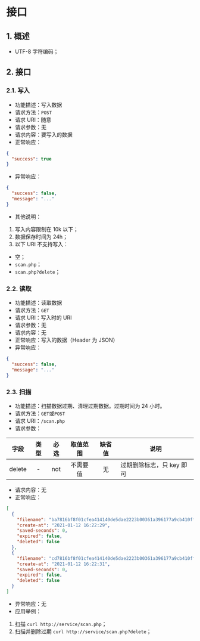 # 接口

## 1. 概述

- UTF-8 字符编码；

## 2. 接口

### 2.1. 写入

- 功能描述：写入数据
- 请求方法：`POST`
- 请求 URI：随意
- 请求参数：无
- 请求内容：要写入的数据
- 正常响应：

```json
{
  "success": true
}
```

- 异常响应：

```json
{
  "success": false,
  "message": "..."
}
```

- 其他说明：

1. 写入内容限制在 10k 以下；
1. 数据保存时间为 24h；
1. 以下 URI 不支持写入：

- 空；
- `scan.php`；
- `scan.php?delete`；

### 2.2. 读取

- 功能描述：读取数据
- 请求方法：`GET`
- 请求 URI：写入时的 URI
- 请求参数：无
- 请求内容：无
- 正常响应：写入的数据（Header 为 JSON）
- 异常响应：

```json
{
  "success": false,
  "message": "..."
}
```

### 2.3. 扫描

- 功能描述：扫描数据过期、清理过期数据。过期时间为 24 小时。
- 请求方法：`GET`或`POST`
- 请求 URI：`/scan.php`
- 请求参数：

|  字段  | 类型 | 必选 | 取值范围 | 缺省值 | 说明                      |
| :----: | :--: | :--: | :------: | :----: | ------------------------- |
| delete |  -   | not  | 不需要值 |   无   | 过期删除标志，只 key 即可 |

- 请求内容：无
- 正常响应：

```json
[
  {
    "filename": "ba7816bf8f01cfea414140de5dae2223b00361a396177a9cb410ff61f20dfg2",
    "create-at": "2021-01-12 16:22:29",
    "saved-seconds": 0,
    "expired": false,
    "deleted": false
  },
  {
    "filename": "cd7816bf8f01cfea414140de5dae2223b00361a396177a9cb410ff61f20015ad",
    "create-at": "2021-01-12 16:22:31",
    "saved-seconds": 0,
    "expired": false,
    "deleted": false
  }
]
```

- 异常响应：无
- 应用举例：

1. 扫描 `curl http://service/scan.php`；
1. 扫描并删除过期 `curl http://service/scan.php?delete`；
